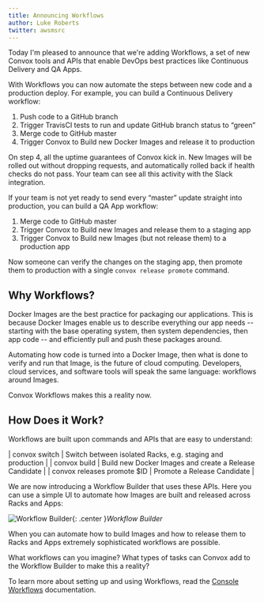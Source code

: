 ```yaml
---
title: Announcing Workflows
author: Luke Roberts
twitter: awsmsrc
---
```


Today I'm pleased to announce that we're adding Workflows, a set of new Convox tools and APIs that enable DevOps best practices like Continuous Delivery and QA Apps.

With Workflows you can now automate the steps between new code and a production deploy. For example, you can build a Continuous Delivery workflow:

1. Push code to a GitHub branch
2. Trigger TravisCI tests to run and update GitHub branch status to “green”
3. Merge code to GitHub master
4. Trigger Convox to Build new Docker Images and release it to production

<!--more-->

On step 4, all the uptime guarantees of Convox kick in. New Images will be rolled out without dropping requests, and automatically rolled back if health checks do not pass. Your team can see all this activity with the Slack integration.

If your team is not yet ready to send every “master” update straight into production, you can build a QA App workflow:

1. Merge code to GitHub master
2. Trigger Convox to Build new Images and release them to a staging app
3. Trigger Convox to Build new Images (but not release them) to a production app

Now someone can verify the changes on the staging app, then promote them to production with a single `convox release promote` command.

## Why Workflows?

Docker Images are the best practice for packaging our applications. This is because Docker Images enable us to describe everything our app needs -- starting with the base operating system, then system dependencies, then app code -- and efficiently pull and push these packages around.

Automating how code is turned into a Docker Image, then what is done to verify and run that Image, is the future of cloud computing. Developers, cloud services, and software tools will speak the same language: workflows around Images.

Convox Workflows makes this a reality now.

## How Does it Work?

Workflows are built upon commands and APIs that are easy to understand:

| convox switch               | Switch between isolated Racks, e.g. staging and production |
| convox build                | Build new Docker Images and create a Release Candidate     |
| convox releases promote $ID | Promote a Release Candidate                                |

We are now introducing a Workflow Builder that uses these APIs. Here you can use a simple UI to automate how Images are built and released across Racks and Apps:

![Workflow Builder](/assets/images/workflow-builder.png){: .center }*Workflow Builder*

When you can automate how to build Images and how to release them to Racks and Apps extremely sophisticated workflows are possible.

What workflows can you imagine? What types of tasks can Convox add to the Workflow Builder to make this a reality?

To learn more about setting up and using Workflows, read the [Console Workflows](https://convox.com/docs/workflows/) documentation.
